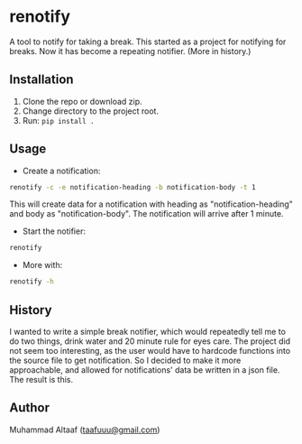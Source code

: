 # renotify
A tool to notify for taking a break. This started as a project for notifying for breaks. Now it has become a repeating notifier. (More in history.)


## Installation
1. Clone the repo or download zip.
2. Change directory to the project root.
3. Run: `pip install .`


## Usage
- Create a notification:
```bash
renotify -c -e notification-heading -b notification-body -t 1
```
This will create data for a notification with heading as "notification-heading" and body as "notification-body".
The notification will arrive after 1 minute.

- Start the notifier:
```bash
renotify
```

- More with:
```bash
renotify -h
```


## History
I wanted to write a simple break notifier, which would repeatedly tell me to do two things,
drink water and 20 minute rule for eyes care. The project did not seem too interesting,
as the user would have to hardcode functions into the source file to get notification.
So I decided to make it more approachable, and allowed for notifications' data be written
in a json file. The result is this.


## Author
Muhammad Altaaf (taafuuu@gmail.com)
